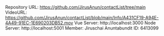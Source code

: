 Repository URL: https://github.com/JirusAnun/contactList/tree/main
VideoURL: https://github.com/JirusAnun/contactList/blob/main/Info/A431CF19-A94E-4A49-91EC-1E690203DB52.mov
Vue Server: http://localhost:3000
Node Server: http://localhost:5001
Member:
    Jiruschai Anuntabundit ID: 6413099